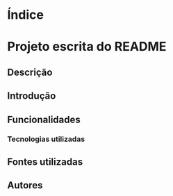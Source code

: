 # Índice

# Projeto escrita do README

## Descrição

## Introdução

## Funcionalidades

### Tecnologias utilizadas

## Fontes utilizadas

## Autores 

